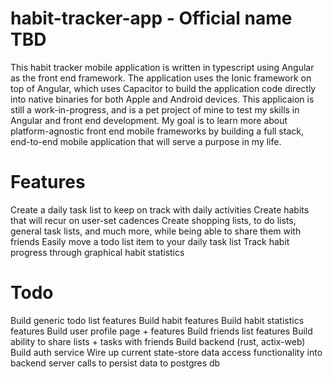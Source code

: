 # habit-tracker-app - Official name TBD
This habit tracker mobile application is written in typescript using Angular as the front end framework.
The application uses the Ionic framework on top of Angular, which uses Capacitor to build the application code directly into native binaries for both Apple and Android devices.
This applicaion is still a work-in-progress, and is a pet project of mine to test my skills in Angular and front end development. My goal is to learn more about platform-agnostic front end mobile frameworks by building a full stack, end-to-end mobile application that will serve a purpose in my life.

# Features
Create a daily task list to keep on track with daily activities
Create habits that will recur on user-set cadences
Create shopping lists, to do lists, general task lists, and much more, while being able to share them with friends
Easily move a todo list item to your daily task list
Track habit progress through graphical habit statistics

# Todo
Build generic todo list features
Build habit features
Build habit statistics features
Build user profile page + features
Build friends list features
Build ability to share lists + tasks with friends
Build backend (rust, actix-web)
Build auth service
Wire up current state-store data access functionality into backend server calls to persist data to postgres db